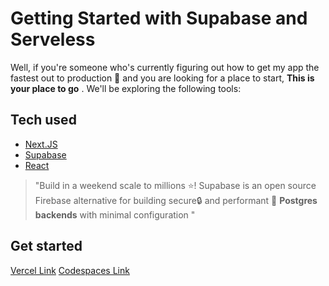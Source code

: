 # Getting Started with Supabase and Serveless

Well, if you're someone who's currently figuring out how to get my app the fastest out to production 🚀 and you are looking for a
place to start, **This is your place to go** . We'll be exploring the following tools:

## Tech used

- [Next.JS](https://nextjs.org)
- [Supabase](https://supabase.io)
- [React](https://reactjs.org)

> "Build in a weekend scale to millions ⭐!
> Supabase is an open source Firebase alternative for building secure🔒 and performant 🚄 **Postgres backends** with minimal configuration "

## Get started

[Vercel Link]("#")
[Codespaces Link]("")
